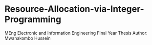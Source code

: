# Resource-Allocation-via-Integer-Programming
MEng Electronic and Information Engineering Final Year Thesis
Author: Mwanakombo Hussein
